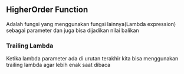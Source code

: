 ## HigherOrder Function
Adalah fungsi yang menggunakan fungsi lainnya(Lambda expression) sebagai parameter dan juga bisa dijadikan nilai balikan
### Trailing Lambda
Ketika lambda parameter ada di urutan terakhir kita bisa menggunakan trailing lambda agar lebih enak saat dibaca